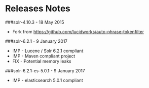 Releases Notes
==============

###solr-4.10.3 - 18 May 2015
 - Fork from https://github.com/lucidworks/auto-phrase-tokenfilter

###solr-6.2.1 - 9 January 2017
- IMP - Lucene / Solr 6.2.1 compliant
- IMP - Maven compliant project
- FIX - Potential memory leaks

###solr-6.2.1-es-5.0.1 - 9 January 2017
- IMP - elasticsearch 5.0.1 compliant


